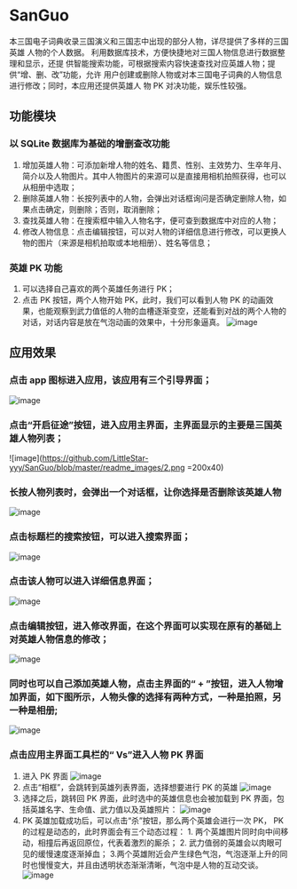 # SanGuo
本三国电子词典收录三国演义和三国志中出现的部分人物，详尽提供了多样的三国英雄 人物的个人数据。 利用数据库技术，方便快捷地对三国人物信息进行数据整理和显示，还提 供智能搜索功能，可根据搜索内容快速查找对应英雄人物；提供“增、删、改”功能，允许 用户创建或删除人物或对本三国电子词典的人物信息进行修改；同时，本应用还提供英雄人 物 PK 对决功能，娱乐性较强。

## 功能模块
### 以 SQLite 数据库为基础的增删查改功能
1. 增加英雄人物：可添加新增人物的姓名、籍贯、性别、主效势力、生卒年月、简介以及人物图片。其中人物图片的来源可以是直接用相机拍照获得，也可以从相册中选取；
2. 删除英雄人物：长按列表中的人物，会弹出对话框询问是否确定删除人物，如果点击确定，则删除；否则，取消删除；
3. 查找英雄人物：在搜索框中输入人物名字，便可查到数据库中对应的人物；
4. 修改人物信息：点击编辑按钮，可以对人物的详细信息进行修改，可以更换人物的图片（来源是相机拍取或本地相册）、姓名等信息；
### 英雄 PK 功能
1. 可以选择自己喜欢的两个英雄任务进行 PK；
2. 点击 PK 按钮，两个人物开始 PK，此时，我们可以看到人物 PK 的动画效果，也能观察到武力值低的人物的血槽逐渐变空，还能看到对战的两个人物的对话，对话内容是放在气泡动画的效果中，十分形象逼真。
![image](https://github.com/LittleStar-yyy/SanGuo/blob/master/readme_images/流程图.png)


## 应用效果
### 点击 app 图标进入应用，该应用有三个引导界面；
![image](https://github.com/LittleStar-yyy/SanGuo/blob/master/readme_images/1.png)
### 点击“开启征途”按钮，进入应用主界面，主界面显示的主要是三国英雄人物列表；
![image](https://github.com/LittleStar-yyy/SanGuo/blob/master/readme_images/2.png =200x40)
### 长按人物列表时，会弹出一个对话框，让你选择是否删除该英雄人物
![image](https://github.com/LittleStar-yyy/SanGuo/blob/master/readme_images/3.png)
### 点击标题栏的搜索按钮，可以进入搜索界面；
![image](https://github.com/LittleStar-yyy/SanGuo/blob/master/readme_images/4.png)
### 点击该人物可以进入详细信息界面；
![image](https://github.com/LittleStar-yyy/SanGuo/blob/master/readme_images/5.png)
### 点击编辑按钮，进入修改界面，在这个界面可以实现在原有的基础上对英雄人物信息的修改；
![image](https://github.com/LittleStar-yyy/SanGuo/blob/master/readme_images/6.png)
### 同时也可以自己添加英雄人物，点击主界面的“ + ”按钮，进入人物增加界面，如下图所示，人物头像的选择有两种方式，一种是拍照，另一种是相册;
![image](https://github.com/LittleStar-yyy/SanGuo/blob/master/readme_images/7.png)
### 点击应用主界面工具栏的“ Vs”进入人物 PK 界面
1. 进入 PK 界面
![image](https://github.com/LittleStar-yyy/SanGuo/blob/master/readme_images/8.png)
2. 点击“相框”，会跳转到英雄列表界面，选择想要进行 PK 的英雄
![image](https://github.com/LittleStar-yyy/SanGuo/blob/master/readme_images/9.png)
3. 选择之后，跳转回 PK 界面，此时选中的英雄信息也会被加载到 PK 界面，包括英雄名字、生命值、武力值以及英雄照片：
![image](https://github.com/LittleStar-yyy/SanGuo/blob/master/readme_images/10.png)
4. PK 英雄加载成功后，可以点击“杀”按钮，那么两个英雄会进行一次 PK， PK 的过程是动态的，此时界面会有三个动态过程： 1. 两个英雄图片同时向中间移动，相撞后再返回原位，代表着激烈的厮杀； 2. 武力值弱的英雄会以肉眼可见的缓慢速度逐渐掉血； 3.两个英雄附近会产生绿色气泡，气泡逐渐上升的同时也慢慢变大，并且由透明状态渐渐清晰，气泡中是人物的互动交谈。
![image](https://github.com/LittleStar-yyy/SanGuo/blob/master/readme_images/11.png)


